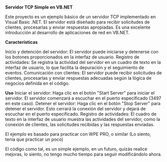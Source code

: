 **Servidor TCP Simple en VB.NET**

Este proyecto es un ejemplo básico de un servidor TCP implementado en Visual Basic .NET. El servidor está diseñado para recibir solicitudes de clientes, procesarlas y enviar respuestas apropiadas. Es una excelente introducción al desarrollo de aplicaciones de red en VB.NET.

**Características**

Inicio y detención del servidor: El servidor puede iniciarse y detenerse con los botones proporcionados en la interfaz de usuario.
Registro de actividades: Se registra la actividad del servidor en un cuadro de texto en la interfaz de usuario, lo que facilita la depuración y el seguimiento de eventos.
Comunicación con clientes: El servidor puede recibir solicitudes de clientes, procesarlas y enviar respuestas adecuadas según la lógica de negocios definida en el código.

**Uso**
Iniciar el servidor: Haga clic en el botón "Start Server" para iniciar el servidor. El servidor comenzará a escuchar en el puerto especificado (3497 en este caso).
Detener el servidor: Haga clic en el botón "Stop Server" para detener el servidor. Esto cerrará la conexión del servidor y dejará de escuchar en el puerto especificado.
Registro de actividades: El cuadro de texto en la interfaz de usuario muestra las actividades del servidor, como la conexión de clientes, las solicitudes recibidas y las respuestas enviadas.

El ejemplo es basado para practicar con WPE PRO, o similar (Lo siento, tenía que practicar un poco)

El código como tal, es un simple ejemplo, en un futuro, quizás realice mejoras, lo siento, no tengo mucho tiempo para seguir modificándolo ahora.
